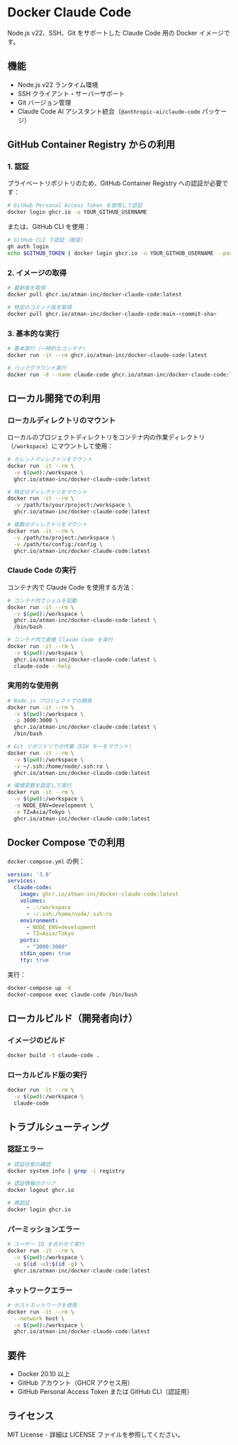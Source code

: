 # Docker Claude Code

Node.js v22、SSH、Git をサポートした Claude Code 用の Docker イメージです。

## 機能

- Node.js v22 ランタイム環境
- SSH クライアント・サーバーサポート
- Git バージョン管理
- Claude Code AI アシスタント統合（`@anthropic-ai/claude-code` パッケージ）

## GitHub Container Registry からの利用

### 1. 認証

プライベートリポジトリのため、GitHub Container Registry への認証が必要です：

```bash
# GitHub Personal Access Token を使用して認証
docker login ghcr.io -u YOUR_GITHUB_USERNAME
```

または、GitHub CLI を使用：

```bash
# GitHub CLI で認証（推奨）
gh auth login
echo $GITHUB_TOKEN | docker login ghcr.io -u YOUR_GITHUB_USERNAME --password-stdin
```

### 2. イメージの取得

```bash
# 最新版を取得
docker pull ghcr.io/atman-inc/docker-claude-code:latest

# 特定のコミット版を取得
docker pull ghcr.io/atman-inc/docker-claude-code:main-<commit-sha>
```

### 3. 基本的な実行

```bash
# 基本実行（一時的なコンテナ）
docker run -it --rm ghcr.io/atman-inc/docker-claude-code:latest

# バックグラウンド実行
docker run -d --name claude-code ghcr.io/atman-inc/docker-claude-code:latest
```

## ローカル開発での利用

### ローカルディレクトリのマウント

ローカルのプロジェクトディレクトリをコンテナ内の作業ディレクトリ（`/workspace`）にマウントして使用：

```bash
# カレントディレクトリをマウント
docker run -it --rm \
  -v $(pwd):/workspace \
  ghcr.io/atman-inc/docker-claude-code:latest

# 特定のディレクトリをマウント
docker run -it --rm \
  -v /path/to/your/project:/workspace \
  ghcr.io/atman-inc/docker-claude-code:latest

# 複数のディレクトリをマウント
docker run -it --rm \
  -v /path/to/project:/workspace \
  -v /path/to/config:/config \
  ghcr.io/atman-inc/docker-claude-code:latest
```

### Claude Code の実行

コンテナ内で Claude Code を使用する方法：

```bash
# コンテナ内でシェルを起動
docker run -it --rm \
  -v $(pwd):/workspace \
  ghcr.io/atman-inc/docker-claude-code:latest \
  /bin/bash

# コンテナ内で直接 Claude Code を実行
docker run -it --rm \
  -v $(pwd):/workspace \
  ghcr.io/atman-inc/docker-claude-code:latest \
  claude-code --help
```

### 実用的な使用例

```bash
# Node.js プロジェクトでの開発
docker run -it --rm \
  -v $(pwd):/workspace \
  -p 3000:3000 \
  ghcr.io/atman-inc/docker-claude-code:latest \
  /bin/bash

# Git リポジトリでの作業（SSH キーをマウント）
docker run -it --rm \
  -v $(pwd):/workspace \
  -v ~/.ssh:/home/node/.ssh:ro \
  ghcr.io/atman-inc/docker-claude-code:latest

# 環境変数を設定して実行
docker run -it --rm \
  -v $(pwd):/workspace \
  -e NODE_ENV=development \
  -e TZ=Asia/Tokyo \
  ghcr.io/atman-inc/docker-claude-code:latest
```

## Docker Compose での利用

`docker-compose.yml` の例：

```yaml
version: '3.8'
services:
  claude-code:
    image: ghcr.io/atman-inc/docker-claude-code:latest
    volumes:
      - .:/workspace
      - ~/.ssh:/home/node/.ssh:ro
    environment:
      - NODE_ENV=development
      - TZ=Asia/Tokyo
    ports:
      - "3000:3000"
    stdin_open: true
    tty: true
```

実行：

```bash
docker-compose up -d
docker-compose exec claude-code /bin/bash
```

## ローカルビルド（開発者向け）

### イメージのビルド

```bash
docker build -t claude-code .
```

### ローカルビルド版の実行

```bash
docker run -it --rm \
  -v $(pwd):/workspace \
  claude-code
```

## トラブルシューティング

### 認証エラー

```bash
# 認証状態の確認
docker system info | grep -i registry

# 認証情報のクリア
docker logout ghcr.io

# 再認証
docker login ghcr.io
```

### パーミッションエラー

```bash
# ユーザー ID を合わせて実行
docker run -it --rm \
  -v $(pwd):/workspace \
  -u $(id -u):$(id -g) \
  ghcr.io/atman-inc/docker-claude-code:latest
```

### ネットワークエラー

```bash
# ホストネットワークを使用
docker run -it --rm \
  --network host \
  -v $(pwd):/workspace \
  ghcr.io/atman-inc/docker-claude-code:latest
```

## 要件

- Docker 20.10 以上
- GitHub アカウント（GHCR アクセス用）
- GitHub Personal Access Token または GitHub CLI（認証用）

## ライセンス

MIT License - 詳細は LICENSE ファイルを参照してください。
